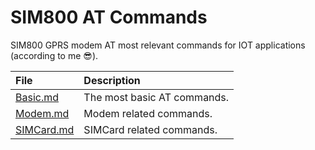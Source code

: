 # SIM800 AT Commands
SIM800 GPRS modem AT most relevant commands for IOT applications (according to me :sunglasses:).


| File                     | Description                 | 
|:-------------------------|:----------------------------|
| [Basic.md](Basic.md)     | The most basic AT commands. |
| [Modem.md](Modem.md)     | Modem related commands.     |
| [SIMCard.md](SIMCard.md) | SIMCard related commands.   |

